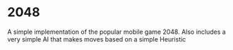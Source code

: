 # 2048
A simple implementation of the popular mobile game 2048. Also includes a very simple AI that makes moves based on a simple Heuristic
